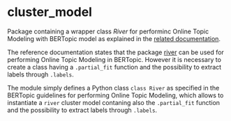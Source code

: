 # cluster_model

Package containing a wrapper class <i>River</i> for performinc Online Topic Modeling with BERTopic model as explained in the [related documentation](https://maartengr.github.io/BERTopic/getting_started/online/online.html).

The reference documentation states that the package [river](https://riverml.xyz/0.14.0/) can be used for performing Online Topic Modeling in BERTopic. However it is necessary to create a class having a `.partial_fit` function and the possibility to extract labels through `.labels`.

The module simply defines a Python class `class River` as specified in the BERTopic guidelines for performing Online Topic Modeling, which allows to instantiate a `river` cluster model contaning also the `.partial_fit` function and the possibility to extract labels through `.labels`.
